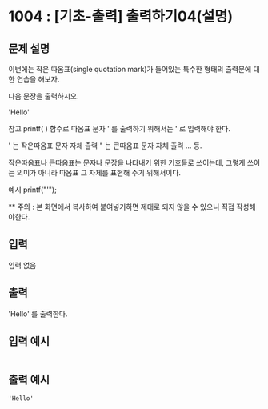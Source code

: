# 1004 : [기초-출력] 출력하기04(설명)
## 문제 설명
이번에는 작은 따옴표(single quotation mark)가 들어있는
특수한 형태의 출력문에 대한 연습을 해보자.

다음 문장을 출력하시오.

'Hello'

참고
printf( ) 함수로 따옴표 문자 ' 를 출력하기 위해서는 \' 로 입력해야 한다.

\' 는 작은따옴표 문자 자체 출력
\" 는 큰따옴표 문자 자체 출력 …  등.

작은따옴표나 큰따옴표는 문자나 문장을 나타내기 위한 기호들로 쓰이는데,
그렇게 쓰이는 의미가 아니라 따옴표 그 자체를 표현해 주기 위해서이다.

예시
printf("\'");

** 주의 : 본 화면에서 복사하여 붙여넣기하면 제대로 되지 않을 수 있으니 직접 작성해야한다.


## 입력
입력 없음


## 출력
'Hello'
를 출력한다.
## 입력 예시   
```

```

## 출력 예시
```
'Hello'
```